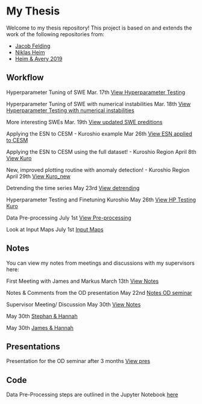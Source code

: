 # My Thesis

Welcome to my thesis repository! This project is based on and extends the work of the following repositories from:

- [Jacob Felding](https://github.com/jfelding/esn/tree/master)
- [Niklas Heim](https://github.com/nmheim/esn)
- [Heim & Avery 2019](https://github.com/nmheim/torsk/tree/master)

  
## Workflow

Hyperparameter Tuning of SWE Mar. 17th  [View Hyperparameter Testing](docs/Hyperparameter_Tuning_SWE.md)

Hyperparameter Tuning of SWE with numerical instabilities Mar. 18th [View Hyperparameter Testing with numerical instabilities](docs/HP_Update_num_instabilities.md)

More interesting SWEs Mar. 19th [View updated SWE preditions](docs/HP_w_updated_SWE.md)

Applying the ESN to CESM - Kuroshio example Mar 26th [View ESN applied to CESM](docs/Applying_ESN_to_CESM.md)

Applying the ESN to CESM using the full dataset! - Kuroshio Region April 8th [View Kuro](docs/Kuro.md)

New, improved plotting routine with anomaly detection! - Kuroshio Region April 29th [View Kuro_new](docs/kuro_new.md)

Detrending the time series May 23rd [View detrending](docs/detrend.md)

Hyperparameter Testing and Finetuning Kuroshio May 26th [View HP Testing Kuro](docs/Hyperparameter_Tuning_Kuro.md)

Data Pre-processing July 1st [View Pre-processing](code/Data_Preprocessing)

Look at Input Maps July 1st [Input Maps](code/Input_Maps.ipynb)


## Notes

You can view my notes from meetings and discussions with my supervisors here: 

First Meeting with James and Markus March 13th [View Notes](docs/13032025.md)

Notes & Comments from the OD presentation May 22nd [Notes OD seminar](docs/OD_meeting_notes.pdf) 

Supervisor Meeting/ Discussion May 30th [View Notes](docs/Supervisor_Meeting_May_30th.pdf)

May 30th [Stephan & Hannah](docs/May_30th_Stephan_Hannah.pdf)

May 30th [James & Hannah](docs/May_30th_James_Hannah.pdf)


## Presentations

Presentation for the OD seminar after 3 months [View pres](docs/Spatial_Echo_State_Networks_for_Oceanographic_Data_Analysis.pdf)


## Code

Data Pre-Processing steps are outlined in the Jupyter Notebook [here](code/Data_Preprocessing)
